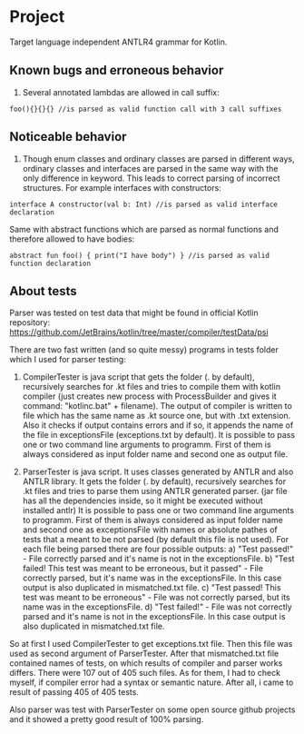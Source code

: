 # Project
Target language independent ANTLR4 grammar for Kotlin.

## Known bugs and erroneous behavior
1. Several annotated lambdas are allowed in call suffix:
```
foo(){}{}{} //is parsed as valid function call with 3 call suffixes
```

## Noticeable behavior
1. Though enum classes and ordinary classes are parsed in different ways, ordinary classes and interfaces are parsed in the same way with the only difference in keyword. This leads to correct parsing of incorrect structures. For example interfaces with constructors:
```
interface A constructor(val b: Int) //is parsed as valid interface declaration
```
Same with abstract functions which are parsed as normal functions and therefore allowed to have bodies:
```
abstract fun foo() { print("I have body") } //is parsed as valid function declaration
```

## About tests
Parser was tested on test data that might be found in official Kotlin repository: https://github.com/JetBrains/kotlin/tree/master/compiler/testData/psi

There are two fast written (and so quite messy) programs in tests folder which I used for parser testing:
1. CompilerTester is java script that gets the folder (. by default), recursively searches for .kt files and tries to compile them with kotlin compiler (just creates new process with ProcessBuilder and gives it command: "kotlinc.bat" + filename). The output of compiler is written to file which has the same name as .kt source one, but with .txt extension. Also it checks if output contains errors and if so, it appends the name of the file in exceptionsFile (exceptions.txt by default).
   It is possible to pass one or two command line arguments to programm. First of them is always considered as input folder name and second one as output file.
   
2. ParserTester is java script. It uses classes generated by ANTLR and also ANTLR library. It gets the folder (. by default), recursively searches for .kt files and tries to parse them using ANTLR generated parser. (jar file has all the dependencies inside, so it might be executed without installed antlr)
   It is possible to pass one or two command line arguments to programm. First of them is always considered as input folder name and second one as exceptionsFile with names or absolute pathes of tests that a meant to be not parsed (by default this file is not used).
   For each file being parsed there are four possible outputs:
   a) "Test passed!" - File correctly parsed and it's name is not in the exceptionsFile.
   b) "Test failed! This test was meant to be erroneous, but it passed" - File correctly parsed, but it's name was in the exceptionsFile. In this case output is also duplicated in mismatched.txt file.
   c) "Test passed! This test was meant to be erroneous" - File was not correctly parsed, but its name was in the exceptionsFile.
   d) "Test failed!" - File was not correctly parsed and it's name is not in the exceptionsFile. In this case output is also duplicated in mismatched.txt file.

So at first I used CompilerTester to get exceptions.txt file. Then this file was used as second argument of ParserTester. After that mismatched.txt file contained names of tests, on which results of compiler and parser works differs. There were 107 out of 405 such files. As for them, I had to check myself, if compiler error had a syntax or semantic nature. After all, i came to result of passing 405 of 405 tests.

Also parser was test with ParserTester on some open source github projects and it showed a pretty good result of 100% parsing.
